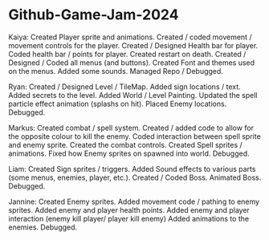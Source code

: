 # Github-Game-Jam-2024

Kaiya:  Created Player sprite and animations.
	Created / coded movement / movement controls for the player.
	Created / Designed Health bar for player.
	Coded health bar / points for player.
	Created restart on death.
	Created / Designed / Coded all menus (and buttons).
	Created Font and themes used on the menus.
	Added some sounds.
	Managed Repo / Debugged.

Ryan:   Created / Designed Level / TileMap.
	Added sign locations / text.
	Added secrets to the level.
	Added World / Level Painting.
	Updated the spell particle effect animation (splashs on hit).
	Placed Enemy locations.
	Debugged.

Markus: Created combat / spell system.
	Created / added code to allow for the opposite colour to kill the enemy.
	Coded interaction between spell sprite and enemy sprite.
	Created the combat controls. 
	Created Spell sprites / animations.
	Fixed how Enemy sprites on spawned into world.
	Debugged.

Liam:	Created Sign sprites / triggers.
	Added Sound effects to various parts (some menus, enemies, player, etc.).
	Created / Coded Boss.
	Animated Boss.
	Debugged.

Jannine: Created Enemy sprites.
	 Added movement code / pathing to enemy sprites.
	 Added enemy and player health points.
  	 Added enemy and player interaction (enemy kill player/ player kill enemy)
  	 Added animations to the enemies.
    	 Debugged.

 

